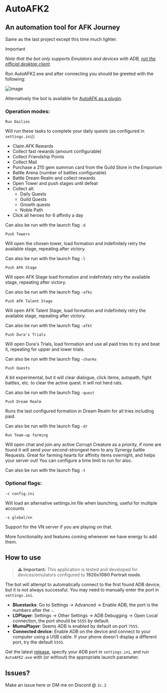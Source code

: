 # AutoAFK2

## An automation tool for AFK Journey

Same as the last project except this time much lighter.

> [!IMPORTANT]
> _Note that the bot only supports Emulators and devices with ADB, <ins>not the official desktop client</ins>_.

Run AutoAFK2.exe and after connecting you should be greeted with the following:

![image](https://github.com/user-attachments/assets/456b4c37-3687-4f89-a726-55b1b1fd49bb)

Alternatively the bot is available for [AutoAFK as a plugin](https://github.com/Hammanek/AutoAFK?tab=readme-ov-file#afk-journey-automation-integration).

### Operation modes:

````Run Dailies````

Will run these tasks to complete your daily quests (as configured in ````settings.ini````):

* Claim AFK Rewards
* Collect fast rewards (amount configurable)
* Collect Friendship Points
* Collect Mail
* Purchase a 210 gem summon card from the Guild Store in the Emporium
* Battle Arena (number of battles configurable)
* Battle Dream Realm and collect rewards
* Open Tower and push stages until defeat
* Collect all:
  * Daily Quests
  * Guild Quests
  * Growth quests
  * Noble Path
* Click all heroes for 6 affinity a day

Can also be run with the launch flag ````-d```` 

````Push Towers````

Will open the chosen tower, load formation and indefinitely retry the available stage, repeating after victory.

Can also be run with the launch flag ````-l```` 

````Push AFK Stage````

Will open AFK Stage load formation and indefinitely retry the available stage, repeating after victory.

Can also be run with the launch flag ````-afks```` 

````Push AFK Talent Stage````

Will open AFK Talent Stage, load formation and indefinitely retry the available stage, repeating after victory.

Can also be run with the launch flag ````-afkt```` 

````Push Dura's Trials````

Will open Dura's Trials, load formation and use all paid tries to try and beat it, repeating for upper and lower trials.

Can also be run with the launch flag ````-charms```` 

````Push Quests````

A bit experimental, but it will clear dialogue, click items, autopath, fight battles, etc. to clear the active quest. It will not herd rats.

Can also be run with the launch flag ````-quest```` 

````Push Dream Realm````

Runs the last configured formation in Dream Realm for all tries including paid.

Can also be run with the launch flag ````-dr```` 

````Run Team-up farming````

Will open chat and join any active Corrupt Creature as a priority, if none are found it will send your second-strongest hero to any Synergy battle Requests. Great for farming hearts for affinity items overnight, and helps your server out! You can configure a time limit to run for also.

Can also be run with the launch flag ````-t```` 

### Optional flags:

````-c config.ini````

Will load an alternative settings.ini file when launching, useful for multiple accounts

````-s global/vn````

Support for the VN server if you are playing on that.


More functionality and features coming whenever we have energy to add them.

## How to use

> ⚠️ **Important:** This application is tested and developed for devices/emulators configured to **1920x1080 Portrait mode**.

The bot will attempt to automatically connect to the first found ADB device, but it is not always successful. You may need to manually enter the port in `settings.ini`.

* **Bluestacks**: Go to Settings → Advanced → Enable ADB, the port is the numbers after the `:`.
* **LDPlayer**: Settings → Other Settings → ADB Debugging → Open Local connection, the port should be `5555` by default.
* **MumuPlayer**: Seems ADB is enabled by default on port `7555`.
* **Connected device**: Enable ADB on the device and connect to your computer using a USB cable. If your phone doesn't display a different port, try the default `5555`.

Get the latest [release](https://github.com/Fortigate/AutoAFK2/releases), specify your ADB port in `settings.ini`, and run `AutoAFK2.exe` with (or without) the appropriate launch parameter.

## Issues?

Make an issue here or DM me on Discord @ ````Jc.2````
